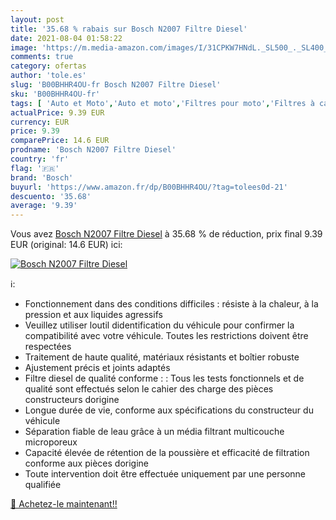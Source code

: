```yaml
---
layout: post
title: '35.68 % rabais sur Bosch N2007 Filtre Diesel'
date: 2021-08-04 01:58:22
image: 'https://m.media-amazon.com/images/I/31CPKW7HNdL._SL500_._SL400_.jpg'
comments: true
category: ofertas
author: 'tole.es'
slug: 'B00BHHR4OU-fr Bosch N2007 Filtre Diesel'
sku: 'B00BHHR4OU-fr'
tags: [ 'Auto et Moto','Auto et moto','Filtres pour moto','Filtres à carburant pour moto','Motos, accessoires et pièces','bosch', ]
actualPrice: 9.39 EUR
currency: EUR
price: 9.39
comparePrice: 14.6 EUR
prodname: 'Bosch N2007 Filtre Diesel'
country: 'fr'
flag: '🇫🇷'
brand: 'Bosch'
buyurl: 'https://www.amazon.fr/dp/B00BHHR4OU/?tag=tolees0d-21'
descuento: '35.68'
average: '9.39'
---
```


Vous avez [Bosch N2007 Filtre Diesel](https://www.amazon.fr/dp/B00BHHR4OU/?tag=tolees0d-21)  à  35.68 % de réduction, prix final  9.39 EUR (original: 14.6 EUR) ici:

[![Bosch N2007 Filtre Diesel](https://m.media-amazon.com/images/I/31CPKW7HNdL._SL500_._SL400_.jpg)](https://www.amazon.fr/dp/B00BHHR4OU/?tag=tolees0d-21)

ℹ️:

- Fonctionnement dans des conditions difficiles : résiste à la chaleur, à la pression et aux liquides agressifs
- Veuillez utiliser loutil didentification du véhicule pour confirmer la compatibilité avec votre véhicule. Toutes les restrictions doivent être respectées
- Traitement de haute qualité, matériaux résistants et boîtier robuste
- Ajustement précis et joints adaptés
- Filtre diesel de qualité conforme : : Tous les tests fonctionnels et de qualité sont effectués selon le cahier des charge des pièces constructeurs dorigine
- Longue durée de vie, conforme aux spécifications du constructeur du véhicule
- Séparation fiable de leau grâce à un média filtrant multicouche microporeux
- Capacité élevée de rétention de la poussière et efficacité de filtration conforme aux pièces dorigine
- Toute intervention doit être effectuée uniquement par une personne qualifiée

[🛒 Achetez-le maintenant!!](https://www.amazon.fr/dp/B00BHHR4OU/?tag=tolees0d-21)
